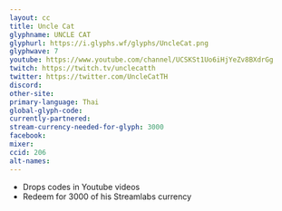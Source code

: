 ```yaml
---
layout: cc
title: Uncle Cat
glyphname: UNCLE CAT
glyphurl: https://i.glyphs.wf/glyphs/UncleCat.png
glyphwave: 7
youtube: https://www.youtube.com/channel/UCSKSt1Uo6iHjYeZv8BXdrGg
twitch: https://twitch.tv/unclecatth
twitter: https://twitter.com/UncleCatTH
discord: 
other-site: 
primary-language: Thai
global-glyph-code: 
currently-partnered: 
stream-currency-needed-for-glyph: 3000
facebook: 
mixer: 
ccid: 206
alt-names: 
---
```

* Drops codes in Youtube videos
* Redeem for 3000 of his Streamlabs currency
